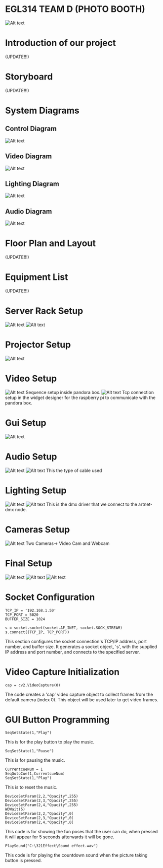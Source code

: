 # EGL314 TEAM D (PHOTO BOOTH)
![Alt text](<images/grp photo.jpeg>)

# Introduction of our project
(UPDATE!!!)

# Storyboard
(UPDATE!!!)

# System Diagrams
## Control Diagram
![Alt text](<images/control diagram.png>)

## Video Diagram
![Alt text](images/Video%20Diagram.png)

## Lighting Diagram
![Alt text](images/lighting%20diagram.png)

## Audio Diagram
![Alt text](images/audio%20diagram.jpg)

# Floor Plan and Layout
(UPDATE!!!)

# Equipment List
(UPDATE!!!)

# Server Rack Setup
![Alt text](images/rack%20layout.jpg)
![Alt text](images/Srever-rack.jpeg)

# Projector Setup
![Alt text](images/Projector.jpg)

# Video Setup
![Alt text](images/Pandora%20Box%20Sequence%20for%20314.jpg)
Sequence setup inside pandora box.
![Alt text](images/Connection%20manager%20for%20314.jpg)
Tcp connection setup in the widget designer for the raspberry pi to communicate with the pandora box.

# Gui Setup
![Alt text](images/gui.jpeg)

# Audio Setup
![Alt text](images/audio%20setup.jpg)
![Alt text](images/type%20of%20cable.jpg)
This the type of cable used

# Lighting Setup
![Alt text](images/artnet_dmx_node.jpg)
![Alt text](images/dmx_driver.jpg)
This is the dmx driver that we connect to the artnet-dmx node.

# Cameras Setup
![Alt text](images/Screen2.jpeg)
Two Cameras-> Video Cam and Webcam

# Final Setup
![Alt text](images/final1.jpeg)
![Alt text](images/final2.jpeg)
![Alt text](images/final3.jpeg)

# Socket Configuration
```
TCP_IP = '192.168.1.50'
TCP_PORT = 5020
BUFFER_SIZE = 1024

s = socket.socket(socket.AF_INET, socket.SOCK_STREAM)
s.connect((TCP_IP, TCP_PORT))
```
This section configures the socket connection's TCP/IP address, port number, and buffer size. It generates a socket object, 's', with the supplied IP address and port number, and connects to the specified server.

# Video Capture Initialization
```
cap = cv2.VideoCapture(0)
```
The code creates a 'cap' video capture object to collect frames from the default camera (index 0). This object will be used later to get video frames.

# GUI Button Programming
```
SeqSetState(1,"Play")
```
This is for the play button to play the music.
```
SeqSetState(1,"Pause")
```
This is for pausing the music.
```
CurrentcueNum = 1
SeqGotoCue(1,CurrentcueNum)
SeqSetState(1,"Play")
```
This is to reset the music.
```
DeviceSetParam(2,2,"Opacity",255)
DeviceSetParam(2,3,"Opacity",255)
DeviceSetParam(2,4,"Opacity",255)
WDWait(5)
DeviceSetParam(2,2,"Opacity",0)
DeviceSetParam(2,3,"Opacity",0)
DeviceSetParam(2,4,"Opacity",0)
```
This code is for showing the fun poses that the user can do, when pressed it will appear for 5 seconds afterwards it will be gone.
```
PlaySound("C:\321Effect\Sound effect.wav")
```
This code is for playing the countdown sound when the picture taking button is pressed.
